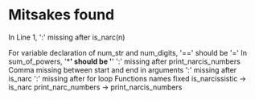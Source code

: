 # Mitsakes found

In Line 1, ':' missing after is_narc(n)

For variable declaration of num_str and num_digits, '==' should be '='
In sum_of_powers, '***' should be '**'
':' missing after print_narcis_numbers
Comma missing between start and end in arguments
':' missing after is_narc
':' missing after for loop
Functions names fixed
is_narcissistic -> is_narc
print_narc_numbers -> print_narcis_numbers
